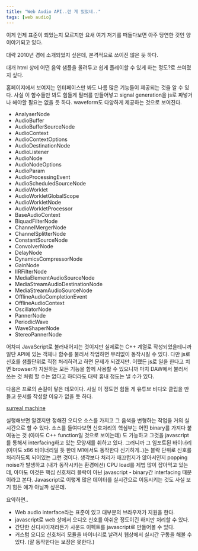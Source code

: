 ```yaml
---
title: "Web Audio API..란 게 있었네.."
tags: [web audio]
---
```


이게 언제 표준이 되었는지 모르지만 요새 여기 저기를 떠돌다보면 아주 당연한 것인 양 이야기되고 있다. 

대략 2010년 경에 소개되었지 싶은데, 본격적으로 쓰이진 않은 듯 하다. 

대개 html 상에 어떤 음악 샘플을 올려두고 쉽게 플레이할 수 있게 하는 정도?로 쓰여졌지 싶다. 

홈페이지에서 보여지는 인터페이스만 봐도 나름 많은 기능들이 제공되는 것을 알 수 있다. 사실 이 함수들만 봐도 힘들게 필터를 만들어넣고 signal generation을 js로 짜넣거나 해야할 필요는 없을 듯 하다. waveform도 다양하게 제공하는 것으로 보여진다.

* AnalyserNode
* AudioBuffer
* AudioBufferSourceNode
* AudioContext
* AudioContextOptions
* AudioDestinationNode
* AudioListener
* AudioNode
* AudioNodeOptions
* AudioParam
* AudioProcessingEvent
* AudioScheduledSourceNode
* AudioWorklet
* AudioWorkletGlobalScope
* AudioWorkletNode
* AudioWorkletProcessor
* BaseAudioContext
* BiquadFilterNode
* ChannelMergerNode
* ChannelSplitterNode
* ConstantSourceNode
* ConvolverNode
* DelayNode
* DynamicsCompressorNode
* GainNode
* IIRFilterNode
* MediaElementAudioSourceNode
* MediaStreamAudioDestinationNode
* MediaStreamAudioSourceNode
* OfflineAudioCompletionEvent
* OfflineAudioContext
* OscillatorNode
* PannerNode
* PeriodicWave
* WaveShaperNode
* StereoPannerNode

어차피 JavaScript로 불러내어지는 것이지만 실제로는 C++ 계열로 작성되었을테니까 일단 API에 있는 객체나 함수를 불러서 작업하면 무리없이 동작시킬 수 있다. 다만 js로 신호를 샘플단위로 직접 처리하려고 하면 문제가 되겠지만. 어쨌든 js로 일을 한다고 치면 browser가 지원하는 모든 기능을 함께 사용할 수 있으니까 마치 DAW에서 불러서 쓰는 것 처럼 할 수는 없다고 하더라도 대략 흉내 정도는 낼 수가 있다.

다음은 프로의 손길이 닿은 데모이다. 사실 이 정도면 힘들 게 유튜브 비디오 클립을 만들고 문서를 작성할 이유가 없을 듯 하다. 

[surreal machine](https://www.surrealmachines.com/impact-demo/)

실행해보면 알겠지만 정해진 오디오 소스를 가지고 그 음색을 변형하는 작업을 거의 실시간으로 할 수 있다. 소스를 들여다보면 신호처리의 핵심부는 어떤 binary를 가져다 붙여놓는 것 (아마도 C++ function일 것으로 보이는데) 도 가능하고 그것을 javascript를 통해서 interfacing하고 있는 모양새를 취하고 있다. 그러니까 그 임포트된 바이너리(아마도 x86 바이너리일 듯 한데 M1에서도 동작한다 신기하게..)는 블락 단위로 신호를 처리하도록 되어있는 그런 것이다. 생각보다 처리가 매끄럽지가 않아서인지 popping noise가 발생하고 (내가 동작시키는 환경에선) CPU load를 제법 많이 잡아먹고 있는데, 아마도 이것은 핵심 신호처리 블락이 아닌 javascript - binary간 interfacing 때문이라고 본다. Javascript로 이렇게 많은 데이터를 실시간으로 이동시키는 것도 사실 보기 힘든 예가 아닐까 싶은데.

요약하면..
- Web audio interface라는 표준이 있고 대부분의 브라우저가 지원을 한다.
- javascript로 web 상에서 오디오 신호를 아쉬운 정도이긴 하지만 처리할 수 있다.
- 간단한 신디사이저라든가 사운드 이펙트를 javascript로 만들어볼 수 있다.
- 커스텀 오디오 신호처리 모듈을 바이너리로 날려서 웹상에서 실시간 구동을 해볼 수 있다. (잘 동작한다는 보장은 못한다.)
